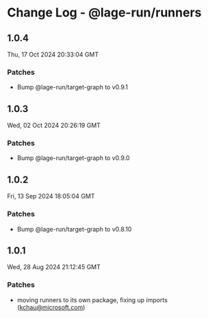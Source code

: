 # Change Log - @lage-run/runners

<!-- This log was last generated on Thu, 17 Oct 2024 20:33:04 GMT and should not be manually modified. -->

<!-- Start content -->

## 1.0.4

Thu, 17 Oct 2024 20:33:04 GMT

### Patches

- Bump @lage-run/target-graph to v0.9.1

## 1.0.3

Wed, 02 Oct 2024 20:26:19 GMT

### Patches

- Bump @lage-run/target-graph to v0.9.0

## 1.0.2

Fri, 13 Sep 2024 18:05:04 GMT

### Patches

- Bump @lage-run/target-graph to v0.8.10

## 1.0.1

Wed, 28 Aug 2024 21:12:45 GMT

### Patches

- moving runners to its own package, fixing up imports (kchau@microsoft.com)
